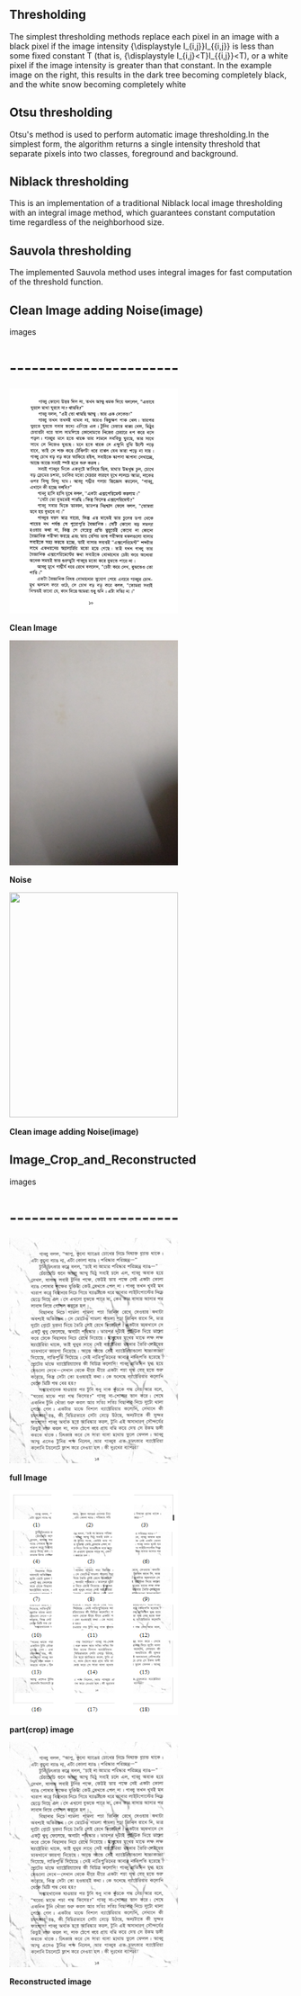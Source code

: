 ## Thresholding

The simplest thresholding methods replace each pixel in an image with a black pixel if the image intensity {\displaystyle I_{i,j}}I_{{i,j}} is less than some fixed constant T (that is, {\displaystyle I_{i,j}<T}I_{{i,j}}<T), or a white pixel if the image intensity is greater than that constant. In the example image on the right, this results in the dark tree becoming completely black, and the white snow becoming completely white

## Otsu thresholding
Otsu's method is used to perform automatic image thresholding.In the simplest form, the algorithm returns a single intensity threshold that separate pixels into two classes, foreground and background.

## Niblack thresholding
This is an implementation of a traditional Niblack local image thresholding with an integral image method, which guarantees constant computation time regardless of the neighborhood size.

## Sauvola thresholding
The implemented Sauvola method uses integral images for fast computation of the threshold function.

## Clean Image adding Noise(image)

images 
# -----------------------
<img src="https://github.com/GK-CPP/Image-Processing/blob/master/images/in_1.jpg" width="300" height="400" >
<p><b>Clean Image</b></p>
<img src="https://github.com/GK-CPP/Image-Processing/blob/master/images/nos_1.JPG" width="300" height="400">
<p><b>Noise</b></p>
<img src="https://github.com/GK-CPP/Image-Processing/blob/master/images/out_1.png" width="300" height="400">
<p><b>Clean image adding Noise(image)</b></p>

## Image_Crop_and_Reconstructed

images 
# -----------------------
<img src="https://github.com/GK-CPP/Image-Processing/blob/master/images/in_2.png" width="300" height="400" >
<p><b>full Image</b></p>
<img src="https://github.com/GK-CPP/Image-Processing/blob/master/images/mid_2.png" width="300" height="400">
<p><b>part(crop) image</b></p>
<img src="https://github.com/GK-CPP/Image-Processing/blob/master/images/in_2.png" width="300" height="400">
<p><b>Reconstructed image</b></p>
